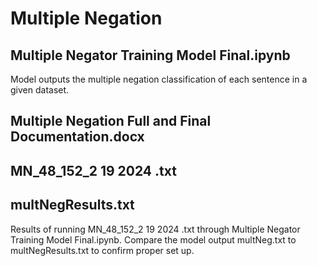 # **Multiple Negation** 

## Multiple Negator Training Model Final.ipynb

Model outputs the multiple negation classification of each sentence in a given dataset.

## Multiple Negation Full and Final Documentation.docx

## MN_48_152_2 19 2024 .txt

## multNegResults.txt

Results of running MN_48_152_2 19 2024 .txt through Multiple Negator Training Model Final.ipynb. Compare the model output multNeg.txt to multNegResults.txt to confirm proper set up.
